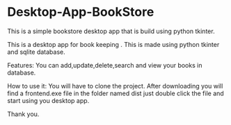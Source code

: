 # Desktop-App-BookStore
This is a simple bookstore desktop app that is build using python tkinter.

This is a desktop app for book keeping .
This is made using python tkinter and sqlite database.

Features:
You can add,update,delete,search and view your books in database.

How to use it:
You will have to clone the project.
After downloading you will find a frontend.exe file in the folder named dist just double click the file and start using you desktop app.

Thank you.

